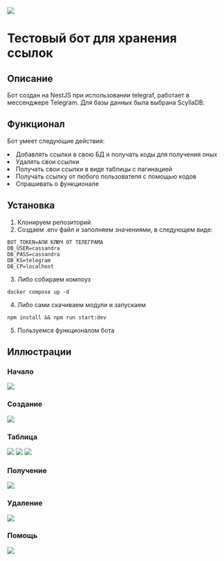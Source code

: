 <img align="center" src="https://img001.prntscr.com/file/img001/PbHClSLAQVqljvSu1D71Bw.png">

# Тестовый бот для хранения ссылок

## Описание
Бот создан на NestJS при использовании telegraf, работает в мессенджере Telegram.
Для базы данных была выбрана ScyllaDB.

## Функционал
Бот умеет следующие действия:
<li>Добавлять ссылки в свою БД и получать коды для получения оных</li>
<li>Удалять свои ссылки</li>
<li>Получать свои ссылки в виде таблицы с пагинацией</li>
<li>Получать ссылку от любого пользователя с помощью кодов</li>
<li>Спрашивать о функционале</li>

## Установка
1) Клонируем репозиторий
2) Создаем .env файл и заполняем значениями, в следующем виде:
```
BOT_TOKEN=АПИ КЛЮЧ ОТ ТЕЛЕГРАМА
DB_USER=cassandra
DB_PASS=cassandra
DB_KS=telegram
DB_CP=localhost
```
3) Либо собираем компоуз
```
docker compose up -d
```
4) Либо сами скачиваем модули и запускаем
```
npm install && npm run start:dev
```
5) Пользуемся функционалом бота

## Иллюстрации
### Начало
<img src="https://img001.prntscr.com/file/img001/HZiklqmPSkO6J5P2qEkpyA.png">

### Создание
<img src="https://img001.prntscr.com/file/img001/Gi7EcffWSXGwHPXUY-FZjQ.png">

### Таблица
<img src="https://img001.prntscr.com/file/img001/jMGrH-ulQEuPeq6q41wrvg.png">
<img src="https://img001.prntscr.com/file/img001/jLFiOHOYS4GL1RsIF84_dA.png">
<img src="https://img001.prntscr.com/file/img001/CyjoSstETFWfYX-3brcFmg.png">

### Получение
<img src="https://img001.prntscr.com/file/img001/-qk4twkMT7qFfXxo4Alvxw.png">

### Удаление
<img src="https://img001.prntscr.com/file/img001/2-s9JhMJQVK3bp-2z1rS2g.png">

### Помощь
<img src="https://img001.prntscr.com/file/img001/GwI2Xm5ERRarGyHxnDjrNw.png">
